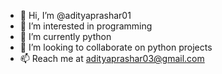 - 👋 Hi, I’m @adityaprashar01
- 👀 I’m interested in programming
- 🌱 I’m currently python
- 💞️ I’m looking to collaborate on python projects
- 📫 Reach me at adityaprashar03@gmail.com

<!---
adityaprashar01/adityaprashar01 is a ✨ special ✨ repository because its `README.md` (this file) appears on your GitHub profile.
You can click the Preview link to take a look at your changes.
--->
